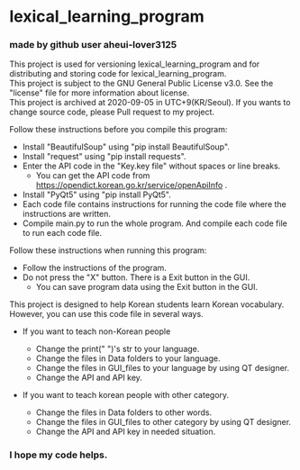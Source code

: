 # lexical_learning_program
### made by github user aheui-lover3125
This project is used for versioning lexical_learning_program and for distributing and storing code for lexical_learning_program.  
This project is subject to the GNU General Public License v3.0. See the "license" file for more information about license.  
This project is archived at 2020-09-05 in UTC+9(KR/Seoul). If you wants to change source code, please Pull request to my project.

Follow these instructions before you compile this program:
+ Install "BeautifulSoup" using "pip install BeautifulSoup".  
+ Install "request" using "pip install requests".  
+ Enter the API code in the "Key.key file" without spaces or line breaks.  
  - You can get the API code from https://opendict.korean.go.kr/service/openApiInfo .
+ Install "PyQt5" using "pip install PyQt5".
+ Each code file contains instructions for running the code file where the instructions are written.
+ Compile main.py to run the whole program. And compile each code file to run each code file.

Follow these instructions when running this program:
+ Follow the instructions of the program.
+ Do not press the "X" button. There is a Exit button in the GUI.
  - You can save program data using the Exit button in the GUI.

This project is designed to help Korean students learn Korean vocabulary.
However, you can use this code file in several ways.
- If you want to teach non-Korean people
  + Change the print(" ")'s str to your language.
  + Change the files in Data folders to your language.
  + Change the files in GUI_files to your language by using QT designer.
  + Change the API and API key.

- If you want to teach korean people with other category.
  + Change the files in Data folders to other words.
  + Change the files in GUI_files to other category by using QT designer.
  + Change the API and API key in needed situation.

### I hope my code helps.
